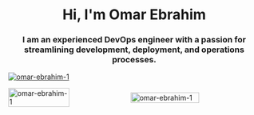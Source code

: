 <h1 align="center">Hi, I'm Omar Ebrahim</h1>
<h3 align="center">I am an experienced DevOps engineer with a passion for streamlining development, deployment, and operations processes.</h3>


<p align="left"> <a href="https://github.com/ryo-ma/github-profile-trophy"><img src="https://github-profile-trophy.vercel.app/?username=omar-ebrahim-1" alt="omar-ebrahim-1" /></a> </p>

<div style="display: flex; align-items: center; justify-content: center;">
  <img style="width: 50%;" src="https://github-readme-stats.vercel.app/api?username=omar-ebrahim-1&show_icons=true&locale=en" alt="omar-ebrahim-1" />
  <img style="width: 53%;" src="https://github-readme-streak-stats.herokuapp.com/?user=omar-ebrahim-1&" alt="omar-ebrahim-1" />
</div>

